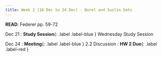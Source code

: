 ```yaml
---
title: Week 2 (18 Dec to 24 Dec) - Borel and Suslin Sets
---
```

**READ**: Federer pp. 59-72

Dec 21
: **Study Session**{: .label .label-blue } Wednesday Study Session
  
Dec 24
: **Meeting**{: .label .label-blue } 2.2 Discussion
: **HW 2 Due**{: .label .label-red }
